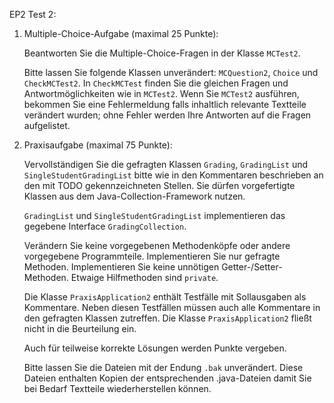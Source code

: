 EP2 Test 2:

1. Multiple-Choice-Aufgabe (maximal 25 Punkte):

    Beantworten Sie die Multiple-Choice-Fragen in der Klasse `MCTest2`.

    Bitte lassen Sie folgende Klassen unverändert: `MCQuestion2`, `Choice` und `CheckMCTest2`.
    In `CheckMCTest` finden Sie die gleichen Fragen und Antwortmöglichkeiten wie in `MCTest2`.
    Wenn Sie `MCTest2` ausführen, bekommen Sie eine Fehlermeldung falls inhaltlich relevante
    Textteile verändert wurden; ohne Fehler werden Ihre Antworten auf die Fragen aufgelistet.


2. Praxisaufgabe (maximal 75 Punkte):

    Vervollständigen Sie die gefragten Klassen `Grading`, `GradingList` und 
    `SingleStudentGradingList` bitte wie in den Kommentaren beschrieben an den mit 
    TODO gekennzeichneten Stellen.
    Sie dürfen vorgefertigte Klassen aus dem Java-Collection-Framework nutzen.
    
    `GradingList` und `SingleStudentGradingList` implementieren das gegebene 
    Interface `GradingCollection`.
    
    Verändern Sie keine vorgegebenen Methodenköpfe oder andere vorgegebene Programmteile. 
    Implementieren Sie nur gefragte Methoden. Implementieren Sie keine unnötigen 
    Getter-/Setter-Methoden. Etwaige Hilfmethoden sind `private`.

    Die Klasse `PraxisApplication2` enthält Testfälle mit Sollausgaben als Kommentare.
    Neben diesen Testfällen müssen auch alle Kommentare in den gefragten Klassen zutreffen.
    Die Klasse `PraxisApplication2` fließt nicht in die Beurteilung ein.

    Auch für teilweise korrekte Lösungen werden Punkte vergeben.

    Bitte lassen Sie die Dateien mit der Endung `.bak` unverändert. Diese Dateien enthalten 
    Kopien der entsprechenden .java-Dateien damit Sie bei Bedarf Textteile wiederherstellen können.
